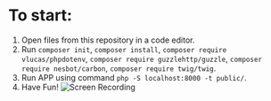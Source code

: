 
# To start:

1. Open files from this repository in a code editor.
2. Run ```composer init```, 
```composer install```, 
```composer require vlucas/phpdotenv```, 
```composer require guzzlehttp/guzzle```,
```composer require nesbot/carbon```,
```composer require twig/twig```.
3. Run APP using command ```php -S localhost:8000 -t public/```.
4. Have Fun!
   ![Screen Recording](/newsFeed.gif)